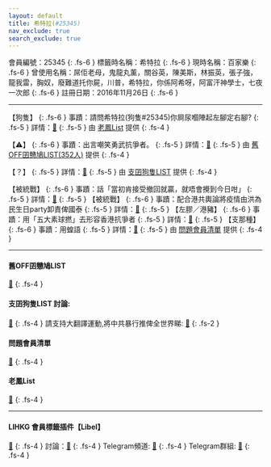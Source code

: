 ```yaml
---
layout: default
title: 希特拉(#25345)
nav_exclude: true
search_exclude: true
---
```


會員編號：25345
{: .fs-6 }
標籤時名稱：希特拉
{: .fs-6 }
現時名稱：百家樂
{: .fs-6 }
曾使用名稱：屌佢老母，鬼龍丸薰，關谷英，陳美斯，林振英，張子強，龍我雷，胸奴，廢難道托你屍，川普，希特拉，你係阿希呀，阿富汗神學士，七夜一次郎
{: .fs-6 }
註冊日期：2016年11月26日
{: .fs-6 }

---

<div class="code-example" markdown="1">

【狗隻】
{: .fs-6 }
事蹟：請問希特拉(狗隻#25345)你屙尿嗰陣起左腳定右腳?
{: .fs-5 }
詳情：[🔗](https://lih.kg/2286758)
{: .fs-5 }
由 [老鳳List](#) 提供
{: .fs-4 }

</div>
<div class="code-example" markdown="1">

【⚠️】
{: .fs-6 }
事蹟：出言嘲笑勇武抗爭者。
{: .fs-5 }
詳情：[🔗](https://lih.kg/aCwnvdV)
{: .fs-5 }
由 [舊OFF囝戇鳩LIST(352人)](#舊off囝戇鳩list) 提供
{: .fs-4 }

</div>
<div class="code-example" markdown="1">

【？】
{: .fs-5 }
詳情：[🔗](https://lih.kg/aNsEJaV)
{: .fs-5 }
由 [支囝狗隻LIST](#支囝狗隻list-討論) 提供
{: .fs-4 }

</div>
<div class="code-example" markdown="1">

【被統戰】
{: .fs-6 }
事蹟：話「當初肯接受撤回就贏，就唔會攪到今日咁」
{: .fs-5 }
詳情：[🔗](https://lih.kg/2816167)
{: .fs-5 }
【被統戰】
{: .fs-6 }
事蹟：配合港共輿論將疫情由洪為民生日party卸責俾國泰
{: .fs-5 }
詳情：[🔗](https://lih.kg/2909093)
{: .fs-5 }
【左膠／港豬】
{: .fs-6 }
事蹟：用「五大素球撚」去形容香港抗爭者
{: .fs-5 }
詳情：[🔗](https://lih.kg/bfLfBuV)
{: .fs-5 }
【支那種】
{: .fs-6 }
事蹟：用蝗語
{: .fs-5 }
詳情：[🔗](https://lih.kg/hHxAkT)
{: .fs-5 }
由 [問題會員清單](#問題會員清單) 提供
{: .fs-4 }

</div>

---

#### 舊OFF囝戇鳩LIST
[🔗](https://bit.ly/lihkg_on9_list)
{: .fs-4 }
#### 支囝狗隻LIST 討論: 
[🔗](https://lih.kg/2908480)
{: .fs-4 }
請支持大翻譯運動,將中共暴行推俾全世界睇: [🔗](https://twitter.com/tgtm_official)
{: .fs-2 }

#### 問題會員清單
[🔗](https://github.com/V4KFDgEw8T/rccnmlhnzv)
{: .fs-4 }
#### 老鳳List
[🔗](https://lihkg.com/thread/2808424)
{: .fs-4 }

---

#### LIHKG 會員標籤插件【Libel】
[🔗](https://kitce.github.io/libel)
{: .fs-4 }
討論：[🔗](https://lih.kg/2841778)
{: .fs-4 }
Telegram頻道: [🔗](https://t.me/LibelOfficialChannel)
{: .fs-4 }
Telegram群組: [🔗](https://t.me/LibelOfficialGroup)
{: .fs-4 }
